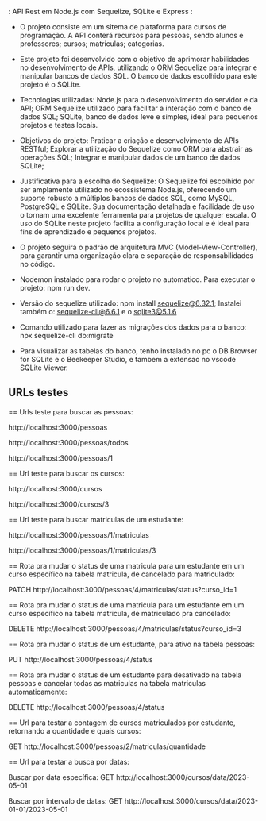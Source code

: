 : API Rest em Node.js com Sequelize, SQLite e Express :

- O projeto consiste em um sitema de plataforma para cursos de programação. A API conterá recursos para pessoas, sendo alunos e professores; cursos; matriculas; categorias.

- Este projeto foi desenvolvido com o objetivo de aprimorar habilidades no desenvolvimento de APIs, utilizando o ORM Sequelize para integrar e manipular bancos de dados SQL. O banco de dados escolhido para este projeto é o SQLite.

- Tecnologias utilizadas: Node.js para o desenvolvimento do servidor e da API; ORM Sequelize utilizado para facilitar a interação com o banco de dados SQL; SQLite, banco de dados leve e simples, ideal para pequenos projetos e testes locais.

- Objetivos do projeto: Praticar a criação e desenvolvimento de APIs RESTful; Explorar a utilização do Sequelize como ORM para abstrair as operações SQL; Integrar e manipular dados de um banco de dados SQLite;

- Justificativa para a escolha do Sequelize: O Sequelize foi escolhido por ser amplamente utilizado no ecossistema Node.js, oferecendo um suporte robusto a múltiplos bancos de dados SQL, como MySQL, PostgreSQL e SQLite. Sua documentação detalhada e facilidade de uso o tornam uma excelente ferramenta para projetos de qualquer escala. O uso do SQLite neste projeto facilita a configuração local e é ideal para fins de aprendizado e pequenos projetos.

- O projeto seguirá o padrão de arquitetura MVC (Model-View-Controller), para garantir uma organização clara e separação de responsabilidades no código.

- Nodemon instalado para rodar o projeto no automatico. Para executar o projeto: npm run dev.

- Versão do sequelize utilizado: npm install sequelize@6.32.1; Instalei também o: sequelize-cli@6.6.1 e o sqlite3@5.1.6 

- Comando utilizado para fazer as migrações dos dados para o banco: npx sequelize-cli db:migrate

- Para visualizar as tabelas do banco, tenho instalado no pc o DB Browser for SQLite e o Beekeeper Studio, e tambem a extensao no vscode SQLite Viewer.

## URLs testes

== Urls teste para buscar as pessoas: 

http://localhost:3000/pessoas

http://localhost:3000/pessoas/todos

http://localhost:3000/pessoas/1

== Url teste para buscar os cursos:

http://localhost:3000/cursos

http://localhost:3000/cursos/3

== Url teste para buscar matriculas de um estudante:

http://localhost:3000/pessoas/1/matriculas

http://localhost:3000/pessoas/1/matriculas/3

== Rota pra mudar o status de uma matricula para um estudante em um curso específico na tabela matricula, de cancelado para matriculado:

PATCH http://localhost:3000/pessoas/4/matriculas/status?curso_id=1

== Rota pra mudar o status de uma matricula para um estudante em um curso específico na tabela matricula, de matriculado pra cancelado:

DELETE http://localhost:3000/pessoas/4/matriculas/status?curso_id=3

== Rota pra mudar o status de um estudante, para ativo na tabela pessoas: 

PUT http://localhost:3000/pessoas/4/status

== Rota pra mudar o status de um estudante para desativado na tabela pessoas e cancelar todas as matriculas na tabela matriculas automaticamente: 

DELETE http://localhost:3000/pessoas/4/status

== Url para testar a contagem de cursos matriculados por estudante, retornando a quantidade e quais cursos: 

GET http://localhost:3000/pessoas/2/matriculas/quantidade

== Url para testar a busca por datas: 

Buscar por data específica: GET http://localhost:3000/cursos/data/2023-05-01

Buscar por intervalo de datas: GET http://localhost:3000/cursos/data/2023-01-01/2023-05-01
